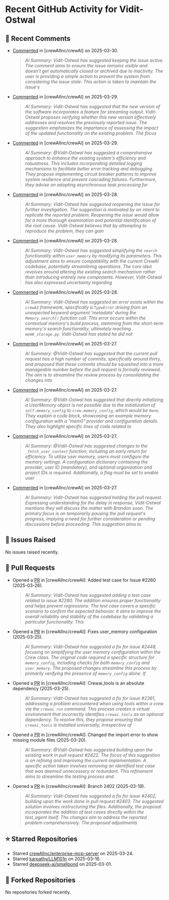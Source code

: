 # Recent GitHub Activity for Vidit-Ostwal

## 💬 Recent Comments
- [Commented](https://github.com/crewAIInc/crewAI/issues/2236#issuecomment-2764532388) in [crewAIInc/crewAI] on 2025-03-30.
  > *AI Summary: Vidit-Ostwal has suggested keeping the issue active. The comment aims to ensure the issue remains visible and doesn't get automatically closed or archived due to inactivity. The user is providing a simple action to prevent the system from considering the issue stale. This action is taken to maintain the issue's*
- [Commented](https://github.com/crewAIInc/crewAI/issues/2206#issuecomment-2763211461) in [crewAIInc/crewAI] on 2025-03-29.
  > *AI Summary: Vidit-Ostwal has suggested that the new version of the software incorporates a feature for streaming output. Vidit-Ostwal proposes verifying whether this new version effectively addresses and resolves the previously reported issue. The suggestion emphasizes the importance of assessing the impact of the updated functionality on the existing problem. The focus*
- [Commented](https://github.com/crewAIInc/crewAI/issues/1813#issuecomment-2763209980) in [crewAIInc/crewAI] on 2025-03-29.
  > *AI Summary: @Vidit-Ostwal has suggested a comprehensive approach to enhance the existing system's efficiency and robustness. This includes incorporating detailed logging mechanisms to facilitate better error tracking and debugging. They propose implementing circuit breaker patterns to improve system resilience and prevent cascading failures. Furthermore, they advise on adopting asynchronous task processing for*
- [Commented](https://github.com/crewAIInc/crewAI/issues/2055#issuecomment-2762472926) in [crewAIInc/crewAI] on 2025-03-28.
  > *AI Summary: Vidit-Ostwal has suggested reopening the issue for further investigation. The suggestion is motivated by an intent to replicate the reported problem. Reopening the issue would allow for a more thorough examination and potential identification of the root cause. Vidit-Ostwal believes that by attempting to reproduce the problem, they can gain*
- [Commented](https://github.com/crewAIInc/crewAI/pull/2495#issuecomment-2762343751) in [crewAIInc/crewAI] on 2025-03-28.
  > *AI Summary: Vidit-Ostwal has suggested simplifying the `search` functionality within `user_memory` by modifying its parameters. This adjustment aims to ensure compatibility with the current CrewAI codebase, potentially streamlining operations. The core idea revolves around altering the existing search mechanism rather than introducing entirely new components. However, Vidit-Ostwal has also expressed uncertainty regarding*
- [Commented](https://github.com/crewAIInc/crewAI/pull/2495#issuecomment-2762340923) in [crewAIInc/crewAI] on 2025-03-28.
  > *AI Summary: Vidit-Ostwal has suggested an error exists within the `crewAI` framework, specifically a `TypeError` arising from an unexpected keyword argument 'metadata' during the `Memory.search()` function call. This error occurs within the contextual memory's build process, stemming from the short-term memory's search functionality, ultimately reaching `mem0_storage.py`. Vidit-Ostwal has stated he did not*
- [Commented](https://github.com/crewAIInc/crewAI/pull/2469#issuecomment-2759330290) in [crewAIInc/crewAI] on 2025-03-27.
  > *AI Summary: @Vidit-Ostwal has suggested that the current pull request has a high number of commits, specifically around thirty, and proposed that these commits should be squashed into a more manageable number before the pull request is formally reviewed. The aim is to streamline the review process by consolidating the changes into*
- [Commented](https://github.com/crewAIInc/crewAI/pull/2469#issuecomment-2759303331) in [crewAIInc/crewAI] on 2025-03-27.
  > *AI Summary: @Vidit-Ostwal has suggested that directly initializing a UserMemory object is not possible due to the initialization of `self.memory_config` to `crew.memory_config`, which would be `None`. They explain a code block, showcasing an example memory configuration with a "mem0" provider and configuration details. They also highlight specific lines of code related to*
- [Commented](https://github.com/crewAIInc/crewAI/pull/2469#issuecomment-2759008369) in [crewAIInc/crewAI] on 2025-03-27.
  > *AI Summary: @Vidit-Ostwal has suggested changes to the `_fetch_user_context` function, including an early return for efficiency. To utilize user memory, users must configure the memory settings. A configuration dictionary containing the provider, user ID (mandatory), and optional organization and project IDs is required. Additionally, a flag must be set to enable user*
- [Commented](https://github.com/crewAIInc/crewAI/pull/2469#issuecomment-2758263872) in [crewAIInc/crewAI] on 2025-03-27.
  > *AI Summary: Vidit-Ostwal has suggested holding the pull request. Expressing understanding for the delay in response, Vidit-Ostwal mentions they will discuss the matter with Brandon soon. The primary focus is on temporarily pausing the pull request's progress, implying a need for further consideration or pending discussions before proceeding. This suggestion aims to*

## 🐛 Issues Raised
No issues raised recently.

## 🚀 Pull Requests
- Opened a [PR](https://github.com/crewAIInc/crewAI/pull/2484) in [crewAIInc/crewAI]: Added test case for Issue #2260 (2025-03-26).
  > *AI Summary: Vidit-Ostwal has suggested adding a test case related to issue #2260. The addition ensures proper functionality and helps prevent regressions. The test case covers a specific scenario to confirm the expected behavior. It aims to improve the overall reliability and stability of the codebase by validating a particular functionality. This*
- Opened a [PR](https://github.com/crewAIInc/crewAI/pull/2469) in [crewAIInc/crewAI]: Fixes user_memory configuration (2025-03-25).
  > *AI Summary: Vidit-Ostwal has suggested a fix for issue #2448, focusing on simplifying the user memory configuration within the Crew class. The original code required a specific structure for `memory_config`, including checks for both `memory_config` and `user_memory`. The proposed changes streamline this process by primarily verifying the presence of `memory_config` alone. If*
- Opened a [PR](https://github.com/crewAIInc/crewAI/pull/2468) in [crewAIInc/crewAI]: Crewai_tools is an absolute dependency (2025-03-25).
  > *AI Summary: Vidit-Ostwal has suggested a fix for issue #2361, addressing a problem encountered when using tools within a crew via the `crewai run` command. This process creates a virtual environment that incorrectly identifies `crewai_tools` as an optional dependency. To resolve this, they propose ensuring that `crewai_tools` is installed universally, irrespective of*
- Opened a [PR](https://github.com/crewAIInc/crewAI/pull/2423) in [crewAIInc/crewAI]: Changed the import error to show missing module files (2025-03-20).
  > *AI Summary: @Vidit-Ostwal has suggested building upon the existing work in pull request #2422. The focus of this suggestion is on refining and improving the current implementation. A specific action taken involves removing an identified test case that was deemed unnecessary or redundant. This refinement aims to streamline the testing process and*
- Opened a [PR](https://github.com/crewAIInc/crewAI/pull/2408) in [crewAIInc/crewAI]: Branch 2402 (2025-03-19).
  > *AI Summary: Vidit-Ostwal has suggested a fix for issue #2402, building upon the work done in pull request #2403. The suggested solution involves restructuring the files. Additionally, the proposal incorporates the addition of test cases directly within the test_agent itself. The changes aim to address the reported problem comprehensively. The proposed adjustments*

## ⭐ Starred Repositories
- Starred [crewAIInc/enterprise-mcp-server](https://github.com/crewAIInc/enterprise-mcp-server) on 2025-03-24.
- Starred [karpathy/LLM101n](https://github.com/karpathy/LLM101n) on 2025-03-16.
- Starred [deepseek-ai/smallpond](https://github.com/deepseek-ai/smallpond) on 2025-03-01.

## 🍴 Forked Repositories
No repositories forked recently.
